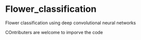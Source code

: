 # Flower_classification
Flower classification using deep convolutional neural networks 

COntributers are welcome to imporve the code 
